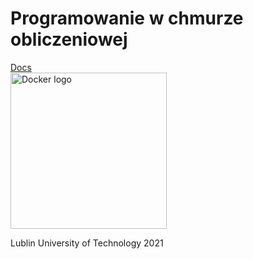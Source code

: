 # Programowanie w chmurze obliczeniowej
[Docs](https://docs.docker.com/)  
<img alt="Docker logo" src="https://www.docker.com/sites/default/files/d8/2019-07/Moby-logo.png" width="250px"/>

Lublin University of Technology 2021